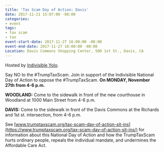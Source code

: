 ```yaml
---
title: 'Tax Scam Day of Action: Davis'
date: 2017-11-21 15:07:00 -08:00
categories:
- event
tags:
- tax scam
- tax
event-start-date: 2017-11-27 16:00:00 -08:00
event-end-date: 2017-11-27 18:00:00 -08:00
Location: Davis Commons Shopping Center, 500 1st St., Davis, CA
---
```


Hosted by [Indivisible Yolo](https://www.facebook.com/events/293239044522319/). 

Say NO to the #TrumpTaxScam. Join in support of the Indivisible National Day of Action to oppose the #TrumpTaxScam. **On MONDAY, November 27th from 4-6 p.m.**

**WOODLAND:** Come to the sidewalk in front of the new courthouse in Woodland at 1000 Main Street from 4-6 p.m. 

**DAVIS:** Come to the sidewalk in front of the Davis Commons at the Richards and 1st st. intersection, from 4-6 p.m. 

See [www.trumptaxscam.org/tax-scam-day-of-action-sit-ins](https://www.trumptaxscam.org/tax-scam-day-of-action-sit-ins/) for information about this National Day of Action and how the TrumpTaxScam hurts ordinary people, repeals the individual mandate, and undermines the Affordable Care Act.